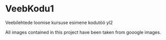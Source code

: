 # VeebKodu1
Veebilehtede loomise kursuse esimene kodutöö yl2

All images contained in this project have been taken from gooogle images.